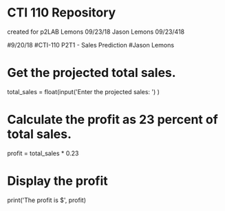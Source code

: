 # CTI 110 Repository
created for p2LAB
Lemons
09/23/18
Jason Lemons 09/23/418


#9/20/18
#CTI-110 P2T1 - Sales Prediction
#Jason Lemons


# Get the projected total sales.
total_sales = float(input('Enter the projected sales: ') )

# Calculate the profit as 23 percent of total sales.
profit = total_sales * 0.23

# Display the profit
print('The profit is $', profit)





